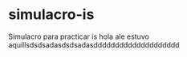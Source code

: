 # simulacro-is
Simulacro para practicar is
hola ale estuvo aquillsdsdsadasdsdsadasdddddddddddddddddddd
